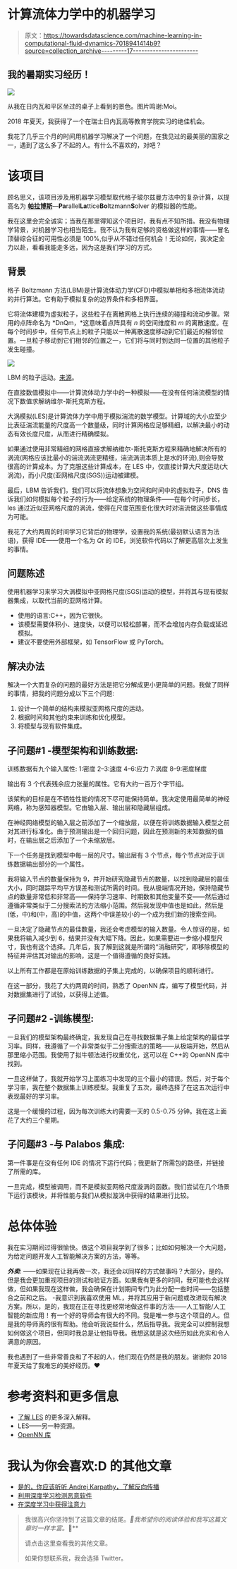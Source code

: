 # 计算流体力学中的机器学习

> 原文：<https://towardsdatascience.com/machine-learning-in-computational-fluid-dynamics-7018941414b9?source=collection_archive---------17----------------------->

## 我的暑期实习经历！

![](img/f27b6dbc07e3accddb9acecf3b36e835.png)

从我在日内瓦和平区坐过的桌子上看到的景色。图片鸣谢:Moi。

2018 年夏天，我获得了一个在瑞士日内瓦高等教育学院实习的绝佳机会。

我花了几乎三个月的时间用机器学习解决了一个问题，在我见过的最美丽的国家之一，遇到了这么多了不起的人。有什么不喜欢的，对吧？

# 该项目

顾名思义，该项目涉及用机器学习模型取代格子玻尔兹曼方法中的复杂计算，以提高名为 [**帕拉博斯**](https://palabos.unige.ch/)—**Pa**rallel**La**ttice**Bo**ltzmann**S**olver 的模拟器的性能。

我在这里会完全诚实；当我在那里得知这个项目时，我有点不知所措。我没有物理学背景，对机器学习也相当陌生。我不认为我有足够的资格做这样的事情——冒名顶替综合征的可用性必须是 100%,似乎从不错过任何机会！无论如何，我决定全力以赴，看看我能走多远，因为这是我们学习的方式。

## 背景

格子 Boltzmann 方法(LBM)是计算流体动力学(CFD)中模拟单相和多相流体流动的并行算法。它有助于模拟复杂的边界条件和多相界面。

它将流体建模为虚拟粒子，这些粒子在离散网格上执行连续的碰撞和流动步骤。常用的点阵命名为 *DnQm，*这意味着点阵具有 *n* 的空间维度和 *m* 的离散速度。在每个时间步中，任何节点上的粒子只能以一种离散速度移动到它们最近的相邻位置。一旦粒子移动到它们相邻的位置之一，它们将与同时到达同一位置的其他粒子发生碰撞。

![](img/dd6b620b7ee4d0962e32a536aba51c7c.png)

LBM 的粒子运动。[来源](https://people.ece.cornell.edu/land/courses/ece5760/DE1_SOC/HPS_peripherials/Lattice_Boltzmann_index.html)。

在直接数值模拟中——计算流体动力学中的一种模拟——在没有任何湍流模型的情况下数值求解纳维尔-斯托克斯方程。

大涡模拟(LES)是计算流体力学中用于模拟湍流的数学模型。计算域的大小应至少比表征湍流能量的尺度高一个数量级，同时计算网格应足够精细，以解决最小的动态有效长度尺度，从而进行精确模拟。

如果通过使用非常精细的网格直接求解纳维尔-斯托克斯方程来精确地解决所有的涡流(网格应该比最小的湍流涡流更精细，湍流涡流本质上是水的环流),则会导致很高的计算成本。为了克服这些计算成本，在 LES 中，仅直接计算大尺度运动(大涡流)，而小尺度(亚网格尺度(SGS))运动被建模。

最后，LBM 告诉我们，我们可以将流体想象为空间和时间中的虚拟粒子，DNS 告诉我们如何模拟每个粒子的行为——给定系统的物理条件——在每个时间步长，les 通过近似亚网格尺度的涡流，使得在尺度范围变化很大时对湍流做这些事情成为可能。

我花了大约两周的时间学习它背后的物理学，设置我的系统(最初默认语言为法语)，获得 IDE——使用一个名为 *Qt* 的 IDE，浏览软件代码以了解更高层次上发生的事情。

## 问题陈述

使用机器学习来学习大涡模拟中亚网格尺度(SGS)运动的模型，并将其与现有模拟器集成，以取代当前的亚网格计算。

*   使用的语言:C++，因为它很快。
*   该模型需要体积小、速度快，以便可以轻松部署，而不会增加内存负载或延迟模拟。
*   建议不要使用外部框架，如 TensorFlow 或 PyTorch。

## 解决办法

解决一个大而复杂的问题的最好方法是把它分解成更小更简单的问题。我做了同样的事情，把我的问题分成以下三个问题:

1.  设计一个简单的结构来模拟亚网格尺度的运动。
2.  根据时间和其他约束来训练和优化模型。
3.  将模型与现有软件集成。

## 子问题#1 -模型架构和训练数据:

训练数据有九个输入属性:
1:密度
2–3:速度
4–6:应力
7:涡度
8–9:密度梯度

输出有 3 个代表残余应力张量的属性。它有大约一百万个字节组。

该架构的目标是在不牺牲性能的情况下尽可能保持简单。我决定使用最简单的神经网络，称为感知器模型。它由输入层、输出层和隐藏层组成。

在神经网络模型的输入层之前添加了一个缩放层，以便在将训练数据输入模型之前对其进行标准化。由于预测输出是一个回归问题，因此在预测新的未知数据的值时，在输出层之后添加了一个未缩放层。

下一个任务是找到模型中每一层的尺寸。输出层有 3 个节点，每个节点对应于训练数据输出部分的一个属性。

我将输入节点的数量保持为 9，并开始研究隐藏节点的数量，以找到隐藏层的最佳大小，同时跟踪平均平方误差和测试所需的时间。我从极端情况开始，保持隐藏节点的数量非常低和非常高——保持学习速率、时期数和其他变量不变——然后通过遵循非常类似于二分搜索法的方法缩小范围。然后我发现中值也是如此，然后是(低，中)和(中，高)的中值，这两个中误差较小的一个成为我们新的搜索空间。

一旦决定了隐藏节点的最佳数量，我还会考虑模型的输入数量。令人惊讶的是，如果我将输入减少到 6，结果并没有大幅下降。因此，如果需要进一步缩小模型尺寸，我也有这个选择。几年后，我了解到这就是所谓的“消融研究”，即移除模型的特征并评估其对输出的影响，这是一个值得遵循的良好实践。

以上所有工作都是在原始训练数据的子集上完成的，以确保项目的顺利进行。

在这一部分，我花了大约两周的时间，熟悉了 OpenNN 库，编写了模型代码，并对数据集进行了试验，以获得上述值。

## 子问题#2 -训练模型:

一旦我们的模型架构最终确定，我发现自己在寻找数据集子集上给定架构的最佳学习率。同样，我遵循了一个非常类似于二分搜索法的策略——从极端开始，然后从那里缩小范围。我使用了拟牛顿法进行权重优化，这可以在 C++的 OpenNN 库中找到。

一旦这样做了，我就开始学习上面练习中发现的三个最小的错误。然后，对于每个学习率，我在整个数据集上训练模型。我重复了五次，最终选择了在这五次运行中表现最好的学习率。

这是一个缓慢的过程，因为每次训练大约需要一天的 0.5-0.75 分钟。我在这上面花了大约三个星期。

## 子问题#3 -与 Palabos 集成:

第一件事是在没有任何 IDE 的情况下运行代码；我更新了所需包的路径，并链接了所需的库。

一旦完成，模型被调用，而不是模拟亚网格尺度漩涡的函数。我们尝试在几个场景下运行该模块，并将性能与我们从模拟漩涡中获得的结果进行比较。

# 总体体验

我在实习期间过得很愉快。做这个项目我学到了很多；比如如何解决一个大问题，为给定问题开发人工智能解决方案的方法，等等。

***外卖***:
——如果现在让我再做一次，我还会以同样的方式做事吗？大部分，是的。但是我会更加重视项目的测试和验证方面。如果我有更多的时间，我可能也会这样做，但如果我现在这样做，我会确保在计划期间专门为此分配一些时间——包括整合之前和之后。
-我意识到我喜欢使用 ML，并将其应用于新问题或改进现有解决方案。所以，是的，我现在正在寻找更经常地做这件事的方法——人工智能/人工智能的新应用！有一个好的导师会有很大的不同。我是唯一参与这个项目的人。但是我的导师真的很有帮助。他会听我说些什么，然后指导我。我完全可以控制我想如何做这个项目，但同时我总是让他指导我。我想这就是这次经历如此充实和令人满意的原因。

我也遇到了一些非常善良和了不起的人，他们现在仍然是我的朋友。谢谢你 2018 年夏天给了我难忘的美好经历。❤

# 参考资料和更多信息

*   [了解 LES](https://www.ncbi.nlm.nih.gov/pmc/articles/PMC4095897/) 的更多深入解释。
*   LES——另一种资源。
*   [OpenNN 库](http://www.opennn.net/documentation/reference/)

# 我认为你会喜欢:D 的其他文章

*   [是的，你应该听听 Andrej Karpathy，了解反向传播](/back-propagation-721bfcc94e34)
*   [利用深度学习检测恶意软件](/malware-detection-using-deep-learning-6c95dd235432)
*   [在深度学习中获得注意力](/attaining-attention-in-deep-learning-a712f93bdb1e)

> 我很高兴你坚持到了这篇文章的结尾。*🎉我希望你的阅读体验和我写这篇文章时一样丰富。*💖**
> 
> 请点击这里查看我的其他文章。
> 
> 如果你想联系我，我会选择 Twitter。